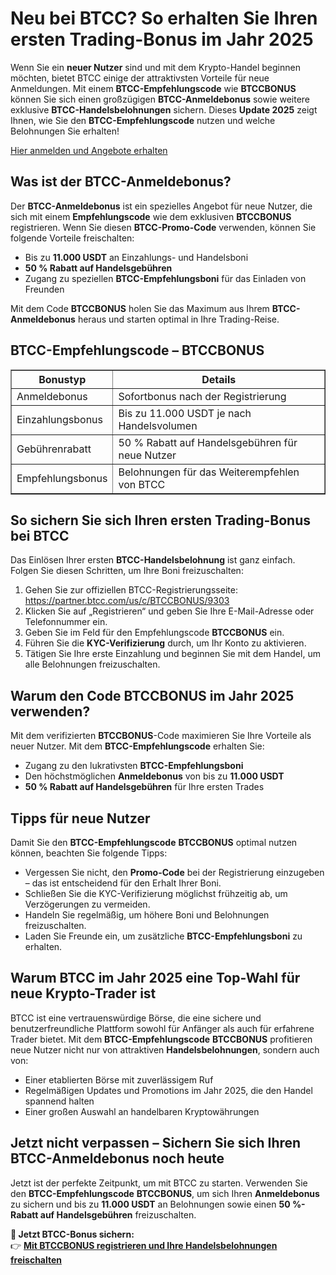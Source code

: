 <h1>Neu bei BTCC? So erhalten Sie Ihren ersten Trading-Bonus im Jahr 2025</h1>

<p>Wenn Sie ein <strong>neuer Nutzer</strong> sind und mit dem Krypto-Handel beginnen möchten, bietet BTCC einige der attraktivsten Vorteile für neue Anmeldungen. Mit einem <strong>BTCC-Empfehlungscode</strong> wie <strong>BTCCBONUS</strong> können Sie sich einen großzügigen <strong>BTCC-Anmeldebonus</strong> sowie weitere exklusive <strong>BTCC-Handelsbelohnungen</strong> sichern. Dieses <strong>Update 2025</strong> zeigt Ihnen, wie Sie den <strong>BTCC-Empfehlungscode</strong> nutzen und welche Belohnungen Sie erhalten!</p>
<p><a href="https://partner.btcc.com/us/c/BTCCBONUS/9303" target="_blank">Hier anmelden und Angebote erhalten</a></p>
<img src="https://images.mirror-media.xyz/publication-images/mwydjj1mpKFeCcdktcg2J.png?height=500&amp;width=1000" decoding="async" data-nimg="fill" class="css-xah9so" style="position: absolute; inset: 0px; box-sizing: border-box; padding: 0px; border: none; margin: auto; display: block; width: 0px; height: 0px; min-width: 100%; max-width: 100%; min-height: 100%; max-height: 100%;">
<h2>Was ist der BTCC-Anmeldebonus?</h2>

<p>Der <strong>BTCC-Anmeldebonus</strong> ist ein spezielles Angebot für neue Nutzer, die sich mit einem <strong>Empfehlungscode</strong> wie dem exklusiven <strong>BTCCBONUS</strong> registrieren. Wenn Sie diesen <strong>BTCC-Promo-Code</strong> verwenden, können Sie folgende Vorteile freischalten:</p>
<ul>
<li>Bis zu <strong>11.000 USDT</strong> an Einzahlungs- und Handelsboni</li>
<li><strong>50 % Rabatt auf Handelsgebühren</strong></li>
<li>Zugang zu speziellen <strong>BTCC-Empfehlungsboni</strong> für das Einladen von Freunden</li>
</ul>

<p>Mit dem Code <strong>BTCCBONUS</strong> holen Sie das Maximum aus Ihrem <strong>BTCC-Anmeldebonus</strong> heraus und starten optimal in Ihre Trading-Reise.</p>

<h2>BTCC-Empfehlungscode – BTCCBONUS</h2>

<table border="1">
<tr><th>Bonustyp</th><th>Details</th></tr>
<tr><td>Anmeldebonus</td><td>Sofortbonus nach der Registrierung</td></tr>
<tr><td>Einzahlungsbonus</td><td>Bis zu 11.000 USDT je nach Handelsvolumen</td></tr>
<tr><td>Gebührenrabatt</td><td>50 % Rabatt auf Handelsgebühren für neue Nutzer</td></tr>
<tr><td>Empfehlungsbonus</td><td>Belohnungen für das Weiterempfehlen von BTCC</td></tr>
</table>

<h2>So sichern Sie sich Ihren ersten Trading-Bonus bei BTCC</h2>

<p>Das Einlösen Ihrer ersten <strong>BTCC-Handelsbelohnung</strong> ist ganz einfach. Folgen Sie diesen Schritten, um Ihre Boni freizuschalten:</p>
<ol>
<li>Gehen Sie zur offiziellen BTCC-Registrierungsseite: <a href="https://partner.btcc.com/us/c/BTCCBONUS/9303" target="_blank">https://partner.btcc.com/us/c/BTCCBONUS/9303</a></li>
<li>Klicken Sie auf „Registrieren“ und geben Sie Ihre E-Mail-Adresse oder Telefonnummer ein.</li>
<li>Geben Sie im Feld für den Empfehlungscode <strong>BTCCBONUS</strong> ein.</li>
<li>Führen Sie die <strong>KYC-Verifizierung</strong> durch, um Ihr Konto zu aktivieren.</li>
<li>Tätigen Sie Ihre erste Einzahlung und beginnen Sie mit dem Handel, um alle Belohnungen freizuschalten.</li>
</ol>

<h2>Warum den Code BTCCBONUS im Jahr 2025 verwenden?</h2>

<p>Mit dem verifizierten <strong>BTCCBONUS</strong>-Code maximieren Sie Ihre Vorteile als neuer Nutzer. Mit dem <strong>BTCC-Empfehlungscode</strong> erhalten Sie:</p>
<ul>
<li>Zugang zu den lukrativsten <strong>BTCC-Empfehlungsboni</strong></li>
<li>Den höchstmöglichen <strong>Anmeldebonus</strong> von bis zu <strong>11.000 USDT</strong></li>
<li><strong>50 % Rabatt auf Handelsgebühren</strong> für Ihre ersten Trades</li>
</ul>

<h2>Tipps für neue Nutzer</h2>

<p>Damit Sie den <strong>BTCC-Empfehlungscode</strong> <strong>BTCCBONUS</strong> optimal nutzen können, beachten Sie folgende Tipps:</p>
<ul>
<li>Vergessen Sie nicht, den <strong>Promo-Code</strong> bei der Registrierung einzugeben – das ist entscheidend für den Erhalt Ihrer Boni.</li>
<li>Schließen Sie die KYC-Verifizierung möglichst frühzeitig ab, um Verzögerungen zu vermeiden.</li>
<li>Handeln Sie regelmäßig, um höhere Boni und Belohnungen freizuschalten.</li>
<li>Laden Sie Freunde ein, um zusätzliche <strong>BTCC-Empfehlungsboni</strong> zu erhalten.</li>
</ul>

<h2>Warum BTCC im Jahr 2025 eine Top-Wahl für neue Krypto-Trader ist</h2>

<p>BTCC ist eine vertrauenswürdige Börse, die eine sichere und benutzerfreundliche Plattform sowohl für Anfänger als auch für erfahrene Trader bietet. Mit dem <strong>BTCC-Empfehlungscode</strong> <strong>BTCCBONUS</strong> profitieren neue Nutzer nicht nur von attraktiven <strong>Handelsbelohnungen</strong>, sondern auch von:</p>
<ul>
<li>Einer etablierten Börse mit zuverlässigem Ruf</li>
<li>Regelmäßigen Updates und Promotions im Jahr 2025, die den Handel spannend halten</li>
<li>Einer großen Auswahl an handelbaren Kryptowährungen</li>
</ul>

<h2>Jetzt nicht verpassen – Sichern Sie sich Ihren BTCC-Anmeldebonus noch heute</h2>

<p>Jetzt ist der perfekte Zeitpunkt, um mit BTCC zu starten. Verwenden Sie den <strong>BTCC-Empfehlungscode</strong> <strong>BTCCBONUS</strong>, um sich Ihren <strong>Anmeldebonus</strong> zu sichern und bis zu <strong>11.000 USDT</strong> an Belohnungen sowie einen <strong>50 %-Rabatt auf Handelsgebühren</strong> freizuschalten.</p>

<p><strong>🎁 Jetzt BTCC-Bonus sichern:</strong><br>
👉 <a href="https://partner.btcc.com/us/c/BTCCBONUS/9303" target="_blank"><strong>Mit BTCCBONUS registrieren und Ihre Handelsbelohnungen freischalten</strong></a></p>
